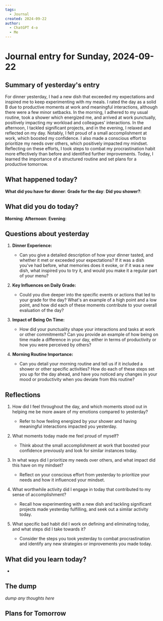 ```yaml
---
tags:
  - Journal
created: 2024-09-22
author:
  - ChatGPT 4-o
  - Me
---
```

# Journal entry for Sunday, 2024-09-22

## Summary of yesterday's entry

For dinner yesterday, I had a new dish that exceeded my expectations and inspired me to keep experimenting with my meals. I rated the day as a solid B due to productive moments at work and meaningful interactions, although there were a few minor setbacks. In the morning, I adhered to my usual routine, took a shower which energized me, and arrived at work punctually, positively impacting my workload and colleagues' interactions. In the afternoon, I tackled significant projects, and in the evening, I relaxed and reflected on my day. Notably, I felt proud of a small accomplishment at work, which boosted my confidence. I also made a conscious effort to prioritize my needs over others, which positively impacted my mindset. Reflecting on these efforts, I took steps to combat my procrastination habit more effectively than before and identified further improvements. Today, I learned the importance of a structured routine and set plans for a productive tomorrow.

## What happened today?

**What did you have for dinner**: 
**Grade for the day**: 
**Did you shower?**: 

## What did you do today?

**Morning**: 
**Afternoon**: 
**Evening**: 

## Questions about yesterday

1. **Dinner Experience:**
   - Can you give a detailed description of how your dinner tasted, and whether it met or exceeded your expectations? If it was a dish you've had before, what memories does it evoke, or if it was a new dish, what inspired you to try it, and would you make it a regular part of your menu?

2. **Key Influences on Daily Grade:**
   - Could you dive deeper into the specific events or actions that led to your grade for the day? What's an example of a high point and a low point, and how did each of these moments contribute to your overall evaluation of the day?

3. **Impact of Being On Time:**
   - How did your punctuality shape your interactions and tasks at work or other commitments? Can you provide an example of how being on time made a difference in your day, either in terms of productivity or how you were perceived by others?

4. **Morning Routine Importance:**
   - Can you detail your morning routine and tell us if it included a shower or other specific activities? How do each of these steps set you up for the day ahead, and have you noticed any changes in your mood or productivity when you deviate from this routine?

## Reflections

1. How did I feel throughout the day, and which moments stood out in helping me be more aware of my emotions compared to yesterday?
   - Refer to how feeling energized by your shower and having meaningful interactions impacted you yesterday.

2. What moments today made me feel proud of myself?
   - Think about the small accomplishment at work that boosted your confidence previously and look for similar instances today.

3. In what ways did I prioritize my needs over others, and what impact did this have on my mindset?
   - Reflect on your conscious effort from yesterday to prioritize your needs and how it influenced your mindset.

4. What worthwhile activity did I engage in today that contributed to my sense of accomplishment?
   - Recall how experimenting with a new dish and tackling significant projects made yesterday fulfilling, and seek out a similar activity today.

5. What specific bad habit did I work on defining and eliminating today, and what steps did I take towards it?
   - Consider the steps you took yesterday to combat procrastination and identify any new strategies or improvements you made today.

## What did you learn today?

- 

## The dump
*dump any thoughts here*

## Plans for Tomorrow
